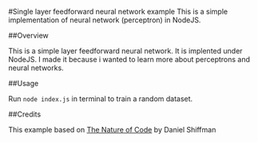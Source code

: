 #Single layer feedforward neural network example
This is a simple implementation of neural network (perceptron) in NodeJS.  

##Overview

This is a simple layer feedforward neural network. It is implented under NodeJS. I made it because i wanted to learn more about perceptrons and neural networks.

##Usage

Run ``node index.js`` in terminal to train a random dataset.

##Credits

This example based on [The Nature of Code](http://natureofcode.com/book/chapter-10-neural-networks/)  by Daniel Shiffman 
